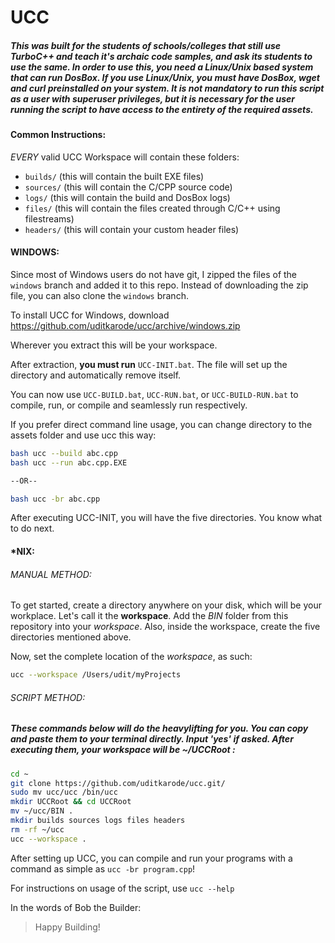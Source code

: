 # UCC

##### This was built for the students of schools/colleges that still use TurboC++ and teach it's archaic code samples, and ask its students to use the same. In order to use this, you need a Linux/Unix based system that can run DosBox. If you use Linux/Unix, you must have DosBox, wget and curl preinstalled on your system. It is not mandatory to run this script as a user with superuser privileges, but it is necessary for the user running the script to have access to the entirety of the required assets.

#### Common Instructions:
*EVERY* valid UCC Workspace will contain these folders:
- `builds/` (this will contain the built EXE files)
- `sources/` (this will contain the C/CPP source code)
- `logs/` (this will contain the build and DosBox logs)
- `files/` (this will contain the files created through C/C++ using filestreams)
- `headers/` (this will contain your custom header files)

#### WINDOWS:
Since most of Windows users do not have git, I zipped the files of the `windows` branch and added it to this repo. Instead of downloading the zip file, you can also clone the `windows` branch.

To install UCC for Windows, download https://github.com/uditkarode/ucc/archive/windows.zip

Wherever you extract this will be your workspace.

After extraction, **you must run** `UCC-INIT.bat`. The file will set up the directory and automatically remove itself.

You can now use `UCC-BUILD.bat`, `UCC-RUN.bat`, or `UCC-BUILD-RUN.bat` to compile, run, or compile and seamlessly run respectively.

If you prefer direct command line usage, you can change directory to the assets folder and use ucc this way:
```bash
bash ucc --build abc.cpp
bash ucc --run abc.cpp.EXE

--OR--

bash ucc -br abc.cpp
```

After executing UCC-INIT, you will have the five directories. You know what to do next.

#### *NIX:

###### MANUAL METHOD:
To get started, create a directory anywhere on your disk, which will be your workplace. Let's call it the **workspace**. Add the *BIN* folder from this repository into your *workspace*. Also, inside the workspace, create the five directories mentioned above.

Now, set the complete location of the *workspace*, as such:

```bash
ucc --workspace /Users/udit/myProjects
```
###### SCRIPT METHOD:

##### These commands below will do the heavylifting for you. You can copy and paste them to your terminal directly. Input 'yes' if asked. After executing them, your workspace will be ~/UCCRoot :

```bash
cd ~
git clone https://github.com/uditkarode/ucc.git/
sudo mv ucc/ucc /bin/ucc
mkdir UCCRoot && cd UCCRoot
mv ~/ucc/BIN .
mkdir builds sources logs files headers
rm -rf ~/ucc
ucc --workspace .
```

After setting up UCC, you can compile and run your programs with a command as simple as `ucc -br program.cpp`!

For instructions on usage of the script, use `ucc --help`

In the words of Bob the Builder:
> Happy Building!
